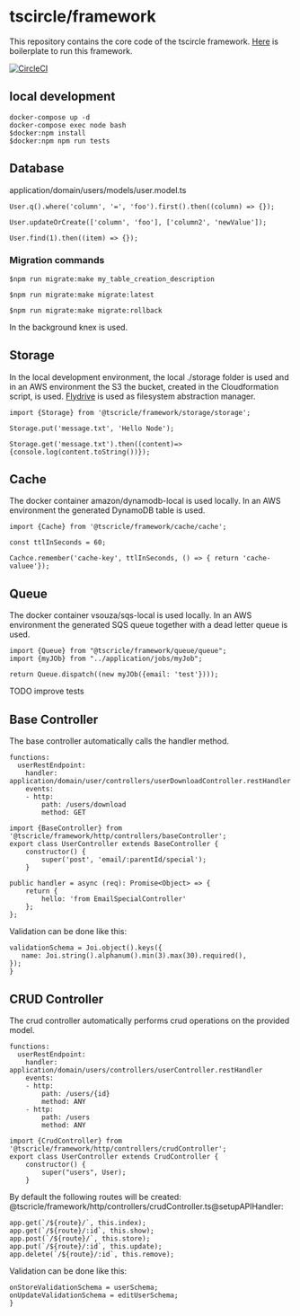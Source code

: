 # tscircle/framework 
This repository contains the core code of the tscircle framework.
[Here](https://github.com/tscircle/boilerplate) is boilerplate to run this framework. 

[![CircleCI](https://circleci.com/gh/tscircle/framework.svg?style=svg)](https://circleci.com/gh/tscircle/framework)


## local development 
```
docker-compose up -d 
docker-compose exec node bash
$docker:npm install
$docker:npm npm run tests
```

## Database
application/domain/users/models/user.model.ts

```
User.q().where('column', '=', 'foo').first().then((column) => {}); 

User.updateOrCreate(['column', 'foo'], ['column2', 'newValue']);

User.find(1).then((item) => {});
```

### Migration commands 
```
$npm run migrate:make my_table_creation_description

$npm run migrate:make migrate:latest

$npm run migrate:make migrate:rollback
```
In the background knex is used.


## Storage
In the local development environment, the local ./storage folder is used and in an AWS environment the S3 the bucket, created in the Cloudformation script, is used.
[Flydrive](https://github.com/Slynova-Org/flydrive) is used as filesystem abstraction manager.


```
import {Storage} from '@tscricle/framework/storage/storage';

Storage.put('message.txt', 'Hello Node');

Storage.get('message.txt').then((content)=> {console.log(content.toString())});
```

## Cache
The docker container amazon/dynamodb-local is used locally. In an AWS environment the generated DynamoDB table is used.

```
import {Cache} from '@tscricle/framework/cache/cache';

const ttlInSeconds = 60;

Cachce.remember('cache-key', ttlInSeconds, () => { return 'cache-valuee'});
```

## Queue
The docker container vsouza/sqs-local is used locally. In an AWS environment the generated SQS queue together with a dead letter queue is used.

```
import {Queue} from "@tscricle/framework/queue/queue";
import {myJOb} from "../application/jobs/myJob";

return Queue.dispatch((new myJOb({email: 'test'})));
```
TODO improve tests

## Base Controller
The base controller automatically calls the handler method.

```
functions:
  userRestEndpoint:
    handler: application/domain/user/controllers/userDownloadController.restHandler
    events:
    - http:
        path: /users/download
        method: GET
```

```
import {BaseController} from '@tscricle/framework/http/controllers/baseController';
export class UserController extends BaseController {
    constructor() {
        super('post', 'email/:parentId/special');
    }
```

```
public handler = async (req): Promise<Object> => {
    return {
        hello: 'from EmailSpecialController'
    };
};
```


Validation can be done like this:
```
validationSchema = Joi.object().keys({
   name: Joi.string().alphanum().min(3).max(30).required(),
});
}
```

## CRUD Controller
The crud controller automatically performs crud operations on the provided model.

```
functions:
  userRestEndpoint:
    handler: application/domain/users/controllers/userController.restHandler
    events:
    - http:
        path: /users/{id}
        method: ANY
    - http:
        path: /users
        method: ANY
```


```
import {CrudController} from '@tscricle/framework/http/controllers/crudController';
export class UserController extends CrudController {
    constructor() {
        super("users", User);
    }
```

By default the following routes will be created:
@tscricle/framework/http/controllers/crudController.ts@setupAPIHandler:
```
app.get(`/${route}/`, this.index);
app.get(`/${route}/:id`, this.show);
app.post(`/${route}/`, this.store);
app.put(`/${route}/:id`, this.update);
app.delete(`/${route}/:id`, this.remove);
```


Validation can be done like this:
```
onStoreValidationSchema = userSchema;
onUpdateValidationSchema = editUserSchema;
}
```

